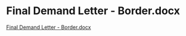 # Final Demand Letter - Border.docx

[Final Demand Letter - Border.docx](Final%20Demand%20Letter%20-%20Border%20docx%2028e4adde410f47fc81d60c079c528eec/Final_Demand_Letter_-_Border.docx)